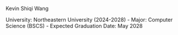 
Kevin Shiqi Wang

University: Northeastern University (2024-2028)
	- Major: Computer Science (BSCS)
	- Expected Graduation Date: May 2028

